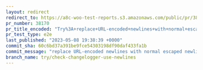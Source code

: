 ```yaml
---
layout: redirect
redirect_to: https://a8c-woo-test-reports.s3.amazonaws.com/public/pr/38170/e2e/index.html
pr_number: 38170
pr_title_encoded: "Try%3A+replace+URL-encoded+newlines+with+normal+escaped+newlines+%5BWIP%5D"
pr_test_type: e2e
last_published: "2023-05-08 19:38:39 +0000"
commit_sha: 60c6bd37a391be9fce54303198df90daf433fa1b
commit_message: "replace URL-encoded newlines with normal escaped newlines"
branch_name: try/check-changelogger-use-newlines
---
```

